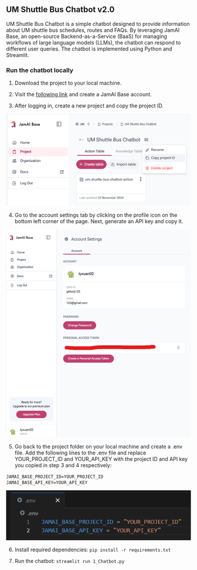 ## UM Shuttle Bus Chatbot v2.0

UM Shuttle Bus Chatbot is a simple chatbot designed to provide information about UM shuttle bus schedules, routes and FAQs. By leveraging JamAI Base, an open-source Backend-as-a-Service (BaaS) for managing workflows of large language models (LLMs), the chatbot can respond to different user queries. The chatbot is implemented using Python and Streamlit.

### Run the chatbot locally

1. Download the project to your local machine.

2. Visit the [following link](https://jamai.us.auth0.com/u/login?state=hKFo2SA2MHBBWDBLNkpkdnoybmxFVEZ1X1lzSVlQTEFQNXpQUKFur3VuaXZlcnNhbC1sb2dpbqN0aWTZIEV0ODFmRm1Ua0RUWnhjazQ3Q01WTTdhbktGVzUxaU9xo2NpZNkgNGR5YUhDc3UwcEZ5Zzh0S2Rtc1ZjV0N2eGw1N1JibnI) and create a JamAI Base account.

3. After logging in, create a new project and copy the project ID.

![Create project ID](get_project_id.png)

4. Go to the account settings tab by clicking on the profile icon on the bottom left corner of the page. Next, generate an API key and copy it.

![Generate API key](get_api_key.png)

5. Go back to the project folder on your local machine and create a .env file. Add the following lines to the .env file and replace YOUR_PROJECT_ID and YOUR_API_KEY with the project ID and API key you copied in step 3 and 4 respectively:
```
JAMAI_BASE_PROJECT_ID=YOUR_PROJECT_ID
JAMAI_BASE_API_KEY=YOUR_API_KEY
```
![Create .env file](create_env_file.png)

6. Install required dependencies: ```pip install -r requirements.txt```

7. Run the chatbot: ```streamlit run 1_Chatbot.py```